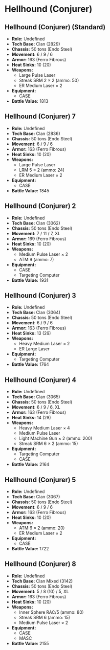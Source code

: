 # Hellhound (Conjurer)
## Hellhound (Conjurer) (Standard)
- **Role:** Undefined
- **Tech Base:** Clan (2829)
- **Chassis:** 50 tons (Endo Steel)
- **Movement:** 6 / 9 / 6
- **Armor:** 163 (Ferro Fibrous)
- **Heat Sinks:** 10 (20)
- **Weapons:**
  - Large Pulse Laser
  - Streak SRM 2 × 2 (ammo: 50)
  - ER Medium Laser × 2
- **Equipment:**
  - CASE
- **Battle Value:** 1813

## Hellhound (Conjurer) 7
- **Role:** Undefined
- **Tech Base:** Clan (2836)
- **Chassis:** 50 tons (Endo Steel)
- **Movement:** 6 / 9 / 6
- **Armor:** 163 (Ferro Fibrous)
- **Heat Sinks:** 10 (20)
- **Weapons:**
  - Large Pulse Laser
  - LRM 5 × 2 (ammo: 24)
  - ER Medium Laser × 2
- **Equipment:**
  - CASE
- **Battle Value:** 1845

## Hellhound (Conjurer) 2
- **Role:** Undefined
- **Tech Base:** Clan (3062)
- **Chassis:** 50 tons (Endo Steel)
- **Movement:** 7 / 11 / 7, XL
- **Armor:** 169 (Ferro Fibrous)
- **Heat Sinks:** 10 (20)
- **Weapons:**
  - Medium Pulse Laser × 2
  - ATM 9 (ammo: 7)
- **Equipment:**
  - CASE
  - Targeting Computer
- **Battle Value:** 1931

## Hellhound (Conjurer) 3
- **Role:** Undefined
- **Tech Base:** Clan (3064)
- **Chassis:** 50 tons (Endo Steel)
- **Movement:** 6 / 9 / 6
- **Armor:** 163 (Ferro Fibrous)
- **Heat Sinks:** 13 (26)
- **Weapons:**
  - Heavy Medium Laser × 2
  - ER Large Laser
- **Equipment:**
  - Targeting Computer
- **Battle Value:** 1764

## Hellhound (Conjurer) 4
- **Role:** Undefined
- **Tech Base:** Clan (3065)
- **Chassis:** 50 tons (Endo Steel)
- **Movement:** 6 / 9 / 6, XL
- **Armor:** 163 (Ferro Fibrous)
- **Heat Sinks:** 14 (28)
- **Weapons:**
  - Heavy Medium Laser × 4
  - Medium Pulse Laser
  - Light Machine Gun × 2 (ammo: 200)
  - Streak SRM 6 × 2 (ammo: 15)
- **Equipment:**
  - Targeting Computer
  - CASE
- **Battle Value:** 2164

## Hellhound (Conjurer) 5
- **Role:** Undefined
- **Tech Base:** Clan (3067)
- **Chassis:** 50 tons (Endo Steel)
- **Movement:** 6 / 9 / 6
- **Armor:** 163 (Ferro Fibrous)
- **Heat Sinks:** 10 (20)
- **Weapons:**
  - ATM 6 × 2 (ammo: 20)
  - ER Medium Laser × 2
- **Equipment:**
  - CASE
- **Battle Value:** 1722

## Hellhound (Conjurer) 8
- **Role:** Undefined
- **Tech Base:** Clan Mixed (3142)
- **Chassis:** 50 tons (Endo Steel)
- **Movement:** 5 / 8 (10) / 5, XL
- **Armor:** 163 (Ferro Fibrous)
- **Heat Sinks:** 10 (20)
- **Weapons:**
  - Inner Sphere RAC/5 (ammo: 80)
  - Streak SRM 6 (ammo: 15)
  - Medium Pulse Laser × 2
- **Equipment:**
  - CASE
  - MASC
- **Battle Value:** 2155

